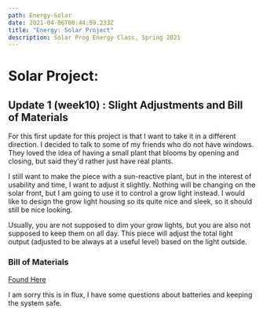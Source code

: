 ```yaml
---
path: Energy-Solar
date: 2021-04-06T00:44:59.233Z
title: "Energy: Solar Project"
description: Solar Prog Energy Class, Spring 2021
---
```

# Solar Project:

## Update 1 (week10) : Slight Adjustments and Bill of Materials

For this first update for this project is that I want to take it in a different direction. I decided to talk to some of my friends who do not have windows. They loved the idea of having a small plant that blooms by opening and closing, but said they'd rather just have real plants. 

I still want to make the piece with a sun-reactive plant, but in the interest of usability and time, I want to adjust it slightly. Nothing will be changing on the solar front, but I am going to use it to control a grow light instead. I would like to design the grow light housing so its quite nice and sleek, so it should still be nice looking.

Usually, you are not supposed to dim your grow lights, but you are also not supposed to keep them on all day. This piece will adjust the total light output (adjusted to be always at a useful level) based on the light outside. 

### Bill of Materials
[Found Here](https://docs.google.com/spreadsheets/d/1Q-03zwfTpaJEmCgPCSiAY5HC9qCqpGwqJnNC632MwjY/edit?usp=sharing)

I am sorry this is in flux, I have some questions about batteries and keeping the system safe. 

